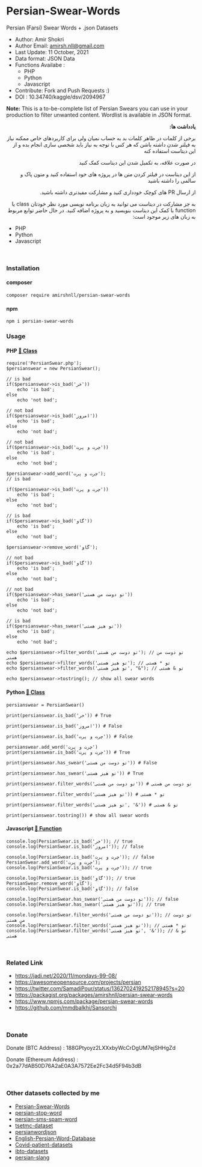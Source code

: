 # Persian-Swear-Words
Persian (Farsi) Swear Words + .json Datasets

* Author: Amir Shokri
* Author Email: amirsh.nll@gmail.com
* Last Update: 11 October, 2021
* Data format: JSON Data
* Functions Availabe :
	* PHP
	* Python
	* Javascript
* Contribute: Fork and Push Requests :)
* DOI : 10.34740/kaggle/dsv/2094967

**Note:** This is a to-be-complete list of Persian Swears you can use in your production to filter unwanted content. Wordlist is available in JSON format.

<div dir="rtl">

**یادداشت ها:**

برخی از کلمات در ظاهر کلمات بد به حساب نمیان ولی برای کاربردهای خاص ممکنه نیاز به فیلتر شدن داشته باشن که هر کس با توجه به نیاز  باید شخصی سازی انجام بده و از این دیتاست استفاده کنه

در صورت علاقه، به تکمیل شدن این دیتاست کمک کنید

از این دیتاست در فیلتر کردن متن ها در پروژه های خود استفاده کنید و متون پاک و سالمی را داشته باشید

از ارسال PR های کوچک خودداری کنید و مشارکت  مفیدتری داشته باشید.

به جز مشارکت در دیتاست می توانید به زبان برنامه نویسی مورد نظر خودتان class یا function با کمک این دیتاست بنویسید و به پروژه اضافه کنید. در حال حاضر توابع مربوط به زبان های زیر موجود است:

</div>

* PHP
* Python
* Javascript

<br />

### Installation
#### composer
```
composer require amirshnll/persian-swear-words
```
#### npm
```
npm i persian-swear-words
```

### Usage
#### PHP [ 🔗 Class ](PersianSwear.php)
```
require('PersianSwear.php');
$persianswear = new PersianSwear();

// is bad
if($persianswear->is_bad('خر'))
	echo 'is bad';
else
	echo 'not bad';

// not bad
if($persianswear->is_bad('امروز'))
	echo 'is bad';
else
	echo 'not bad';

// not bad
if($persianswear->is_bad('چرت و پرت'))
	echo 'is bad';
else
	echo 'not bad';

$persianswear->add_word('چرت و پرت');
// is bad

if($persianswear->is_bad('چرت و پرت'))
	echo 'is bad';
else
	echo 'not bad';

// is bad
if($persianswear->is_bad('گاو'))
	echo 'is bad';
else
	echo 'not bad';

$persianswear->remove_word('گاو');

// not bad
if($persianswear->is_bad('گاو'))
	echo 'is bad';
else
	echo 'not bad';

// not bad
if($persianswear->has_swear('تو دوست من هستی'))
	echo 'is bad';
else
	echo 'not bad';

// is bad
if($persianswear->has_swear('تو هیز هستی'))
	echo 'is bad';
else
	echo 'not bad';

echo $persianswear->filter_words('تو دوست من هستی'); // تو دوست من هستی 
echo $persianswear->filter_words('تو هیز هستی'); // تو * هستی 
echo $persianswear->filter_words('تو هیز هستی', "&"); // تو & هستی 

echo $persianswear->tostring(); // show all swear words
```
#### Python [ 🔗 Class ](PersianSwear.py)
```
persianswear = PersianSwear()

print(persianswear.is_bad('خر')) # True

print(persianswear.is_bad('امروز')) # False

print(persianswear.is_bad('چرت و پرت')) # False

persianswear.add_word('چرت و پرت')
print(persianswear.is_bad('چرت و پرت')) # True

print(persianswear.has_swear('تو دوست من هستی')) # False

print(persianswear.has_swear('تو هیز هستی')) # True

print(persianswear.filter_words('تو دوست من هستی')) # تو دوست من هستی

print(persianswear.filter_words('تو هیز هستی')) # تو * هستی

print(persianswear.filter_words('تو هیز هستی', '&')) # تو & هستی

print(persianswear.tostring()) # show all swear words
```
#### Javascript [  🔗 Function ](PersianSwear.js)
```
console.log(PersianSwear.is_bad('خر')); // true
console.log(PersianSwear.is_bad('امروز')); // false

console.log(PersianSwear.is_bad('چرت و پرت')); // false
PersianSwear.add_word('چرت و پرت');
console.log(PersianSwear.is_bad('چرت و پرت')); // true

console.log(PersianSwear.is_bad('گاو')); // true
PersianSwear.remove_word('گاو');
console.log(PersianSwear.is_bad('گاو')); // false

console.log(PersianSwear.has_swear('تو دوست من هستی')); // false
console.log(PersianSwear.has_swear('تو هیز هستی')); // true

console.log(PersianSwear.filter_words('تو دوست من هستی')); // تو دوست من هستی 
console.log(PersianSwear.filter_words('تو هیز هستی')); // تو * هستی 
console.log(PersianSwear.filter_words('تو هیز هستی', '&')); // تو & هستی 
```

<br />

### Related Link
* https://jadi.net/2020/11/mondays-99-08/
* https://awesomeopensource.com/projects/persian
* https://twitter.com/SamadiPour/status/1362702419252178945?s=20
* https://packagist.org/packages/amirshnll/persian-swear-words
* https://www.npmjs.com/package/persian-swear-words
* https://github.com/mmdbalkhi/Sansorchi

<br />

### Donate 
Donate (BTC Address) : 188GPtyoyz2LXXxbyWcCrDgUM7ejSHHgZd

Donate (Ethereum Address) : 0x2a77dAB50D76A2aE0A3A7572Ee2Fc34d5F94b3dB

<br />

### Other datasets collected by me
* [Persian-Swear-Words](https://github.com/amirshnll/Persian-Swear-Words/)
* [persian-stop-word](https://github.com/amirshnll/persian-stop-word/)
* [persian-sms-spam-word](https://github.com/amirshnll/persian-sms-spam-word/)
* [tsetmc-dataset](https://github.com/amirshnll/tsetmc-dataset/)
* [persianwordjson](https://github.com/amirshnll/persianwordjson/)
* [English-Persian-Word-Database](https://github.com/amirshnll/English-Persian-Word-Database/)
* [Covid-patient-datasets](https://github.com/amirshnll/Covid-patient-datasets/)
* [ibto-datasets](https://github.com/amirshnll/ibto-datasets)
* [persian-slang](https://github.com/amirshnll/persian-slang)
